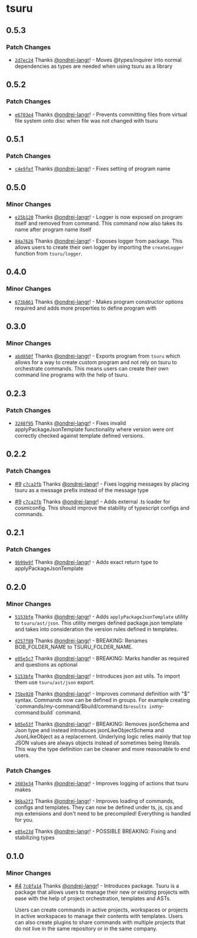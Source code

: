 # tsuru

## 0.5.3

### Patch Changes

- [`2d7ec24`](https://github.com/ondrej-langr/toolbox/commit/2d7ec24924100493c39a868556f9d1ea0fa662e6) Thanks [@ondrej-langr](https://github.com/ondrej-langr)! - Moves @types/inquirer into normal dependencies as types are needed when using tsuru as a library

## 0.5.2

### Patch Changes

- [`e6703e4`](https://github.com/ondrej-langr/toolbox/commit/e6703e43f8c04cbe532506cfd08e0cee98e7defe) Thanks [@ondrej-langr](https://github.com/ondrej-langr)! - Prevents committing files from virtual file system onto disc when file was not changed with tsuru

## 0.5.1

### Patch Changes

- [`c4e9fef`](https://github.com/ondrej-langr/toolbox/commit/c4e9fefba892030f0902e1b290c559c2176b8d4d) Thanks [@ondrej-langr](https://github.com/ondrej-langr)! - Fixes setting of program name

## 0.5.0

### Minor Changes

- [`e25b120`](https://github.com/ondrej-langr/toolbox/commit/e25b1203870cb5ad62ccc0079694eda4b3bcf31a) Thanks [@ondrej-langr](https://github.com/ondrej-langr)! - Logger is now exposed on program itself and removed from command. This command now also takes its name after program name itself

- [`84a7626`](https://github.com/ondrej-langr/toolbox/commit/84a7626752375852d9c359df0a26827b654a6eed) Thanks [@ondrej-langr](https://github.com/ondrej-langr)! - Exposes logger from package. This allows users to create their own logger by importing the `createLogger` function from `tsuru/logger`.

## 0.4.0

### Minor Changes

- [`673b861`](https://github.com/ondrej-langr/toolbox/commit/673b861833feab22cd37ab4c4dfb3570c3cbe8b4) Thanks [@ondrej-langr](https://github.com/ondrej-langr)! - Makes program constructor options required and adds more properties to define program with

## 0.3.0

### Minor Changes

- [`abd850f`](https://github.com/ondrej-langr/toolbox/commit/abd850fc58aeb24126cc772a192b624d824ae6fc) Thanks [@ondrej-langr](https://github.com/ondrej-langr)! - Exports program from `tsuru` which allows for a way to create custom program and not rely on tsuru to orchestrate commands. This means users can create their own command line programs with the help of tsuru.

## 0.2.3

### Patch Changes

- [`3248f95`](https://github.com/ondrej-langr/toolbox/commit/3248f95cad6bc697d0e72a9f38d58798f64e0798) Thanks [@ondrej-langr](https://github.com/ondrej-langr)! - Fixes invalid applyPackageJsonTemplate functionality where version were ont correctly checked against template defined versions.

## 0.2.2

### Patch Changes

- [#9](https://github.com/ondrej-langr/toolbox/pull/9) [`c7ca2fb`](https://github.com/ondrej-langr/toolbox/commit/c7ca2fb2690a698d49c2b5e414c505dc0a9106b8) Thanks [@ondrej-langr](https://github.com/ondrej-langr)! - Fixes logging messages by placing tsuru as a message prefix instead of the message type

- [#9](https://github.com/ondrej-langr/toolbox/pull/9) [`c7ca2fb`](https://github.com/ondrej-langr/toolbox/commit/c7ca2fb2690a698d49c2b5e414c505dc0a9106b8) Thanks [@ondrej-langr](https://github.com/ondrej-langr)! - Adds external .ts loader for cosmiconfig. This should improve the stability of typescript configs and commands.

## 0.2.1

### Patch Changes

- [`9b99e9f`](https://github.com/ondrej-langr/toolbox/commit/9b99e9f7586191b6f3f8410e199f7e7126a008fc) Thanks [@ondrej-langr](https://github.com/ondrej-langr)! - Adds exact return type to applyPackageJsonTemplate

## 0.2.0

### Minor Changes

- [`5153bfe`](https://github.com/ondrej-langr/toolbox/commit/5153bfe8ffb67719c11bc421bc48e67aba2a43f1) Thanks [@ondrej-langr](https://github.com/ondrej-langr)! - Adds `applyPackageJsonTemplate` utility to `tsuru/ast/json`. This utility merges defined package.json template and takes into consideration the version rules defined in templates.

- [`d257f89`](https://github.com/ondrej-langr/toolbox/commit/d257f89bb102e58fdc6c38d877db479728c3d7d2) Thanks [@ondrej-langr](https://github.com/ondrej-langr)! - BREAKING: Renames BOB_FOLDER_NAME to TSURU_FOLDER_NAME.

- [`e05e5c7`](https://github.com/ondrej-langr/toolbox/commit/e05e5c7e732bf2a25aa600990ea15aecf6d20cd1) Thanks [@ondrej-langr](https://github.com/ondrej-langr)! - BREAKING: Marks handler as required and questions as optional

- [`5153bfe`](https://github.com/ondrej-langr/toolbox/commit/5153bfe8ffb67719c11bc421bc48e67aba2a43f1) Thanks [@ondrej-langr](https://github.com/ondrej-langr)! - Introduces json ast utils. To import them use `tsuru/ast/json` export.

- [`75be920`](https://github.com/ondrej-langr/toolbox/commit/75be920a2c3849889a36f5d572bb8af59fc0aeb2) Thanks [@ondrej-langr](https://github.com/ondrej-langr)! - Improves command definition with "$" syntax. Commands now can be defined in groups. For example creating `commands/my-command/$build/command.ts`results in`my-command:build` command.

- [`b05e53f`](https://github.com/ondrej-langr/toolbox/commit/b05e53f4ce5fdd436eca4f7878f7336e2feace86) Thanks [@ondrej-langr](https://github.com/ondrej-langr)! - BREAKING: Removes jsonSchema and Json type and instead introduces jsonLikeObjectSchema and JsonLikeObject as a replacement. Underlying logic relies mainly that top JSON values are always objects instead of sometimes being literals. This way the type definition can be cleaner and more reasonable to end users.

### Patch Changes

- [`2603e34`](https://github.com/ondrej-langr/toolbox/commit/2603e34ffb00728f6d812a591ecc35f674adb496) Thanks [@ondrej-langr](https://github.com/ondrej-langr)! - Improves logging of actions that tsuru makes

- [`96ba2f2`](https://github.com/ondrej-langr/toolbox/commit/96ba2f29f966e6e1ca4df76ace56ce76b182f0a6) Thanks [@ondrej-langr](https://github.com/ondrej-langr)! - Improves loading of commands, configs and templates. They can now be defined under ts, js, cjs and mjs extensions and don't need to be precompiled! Everything is handled for you.

- [`e05e23d`](https://github.com/ondrej-langr/toolbox/commit/e05e23d23d894a569907e585cefdd04d8183bf6a) Thanks [@ondrej-langr](https://github.com/ondrej-langr)! - POSSIBLE BREAKING: Fixing and stabilizing types

## 0.1.0

### Minor Changes

- [#4](https://github.com/ondrej-langr/toolbox/pull/4) [`7c8fa14`](https://github.com/ondrej-langr/toolbox/commit/7c8fa140809cfec4a17b13362155f61a77135580) Thanks [@ondrej-langr](https://github.com/ondrej-langr)! - Introduces package. Tsuru is a package that allows users to manage their new or existing projects with ease with the help of project orchestration, templates and ASTs.

  Users can create commands in active projects, workspaces or projects in active workspaces to manage their contents with templates. Users can also create plugins to share commands with multiple projects that do not live in the same repository or in the same company.
